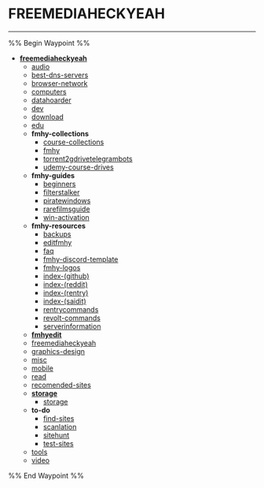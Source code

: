 # FREEMEDIAHECKYEAH

---

%% Begin Waypoint %%

- **[freemediaheckyeah](../../../..//home-mthrfckr/bookmrks-mthrfckr/freemediaheckyeah/freemediaheckyeah.md)**
  - [audio](audio.md)
  - [best-dns-servers](best-dns-servers.md)
  - [browser-network](browser-network.md)
  - [computers](computers.md)
  - [datahoarder](datahoarder.md)
  - [dev](dev.md)
  - [download](download.md)
  - [edu](edu.md)
  - **fmhy-collections**
    - [course-collections](fmhy-collections/course-collections.md)
    - [fmhy](fmhy-collections/fmhy.md)
    - [torrent2gdrivetelegrambots](fmhy-collections/torrent2gdrivetelegrambots.md)
    - [udemy-course-drives](fmhy-collections/udemy-course-drives.md)
  - **fmhy-guides**
    - [beginners](fmhy-guides/beginners.md)
    - [filterstalker](fmhy-guides/filterstalker.md)
    - [piratewindows](fmhy-guides/piratewindows.md)
    - [rarefilmsguide](fmhy-guides/rarefilmsguide.md)
    - [win-activation](fmhy-guides/win-activation.md)
  - **fmhy-resources**
    - [backups](fmhy-resources/backups.md)
    - [editfmhy](fmhy-resources/editfmhy.md)
    - [faq](fmhy-resources/faq.md)
    - [fmhy-discord-template](fmhy-resources/fmhy-discord-template.md)
    - [fmhy-logos](fmhy-resources/fmhy-logos.md)
    - [index-(github)](fmhy-resources/index-(github).md)
    - [index-(reddit)](fmhy-resources/index-(reddit).md)
    - [index-(rentry)](fmhy-resources/index-(rentry).md)
    - [index-(saidit)](fmhy-resources/index-(saidit).md)
    - [rentrycommands](fmhy-resources/rentrycommands.md)
    - [revolt-commands](fmhy-resources/revolt-commands.md)
    - [serverinformation](fmhy-resources/serverinformation.md)
  - **[fmhyedit](fmhyedit/fmhyedit.md)**
  - [freemediaheckyeah](../../../..//home-mthrfckr/bookmrks-mthrfckr/freemediaheckyeah/freemediaheckyeah.md)
  - [graphics-design](graphics-design.md)
  - [misc](misc.md)
  - [mobile](mobile.md)
  - [read](read.md)
  - [recomended-sites](recomended-sites.md)
  - **[storage](storage/storage.md)**
    - [storage](storage/storage.md)
  - **to-do**
    - [find-sites](to-do/find-sites.md)
    - [scanlation](to-do/scanlation.md)
    - [sitehunt](to-do/sitehunt.md)
    - [test-sites](to-do/test-sites.md)
  - [tools](tools.md)
  - [video](video.md)

%% End Waypoint %%
